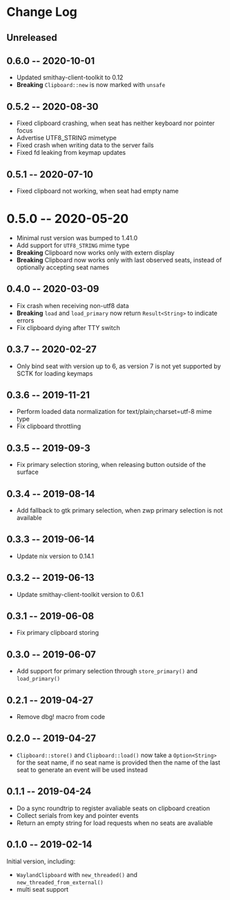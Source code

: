 # Change Log

## Unreleased

## 0.6.0 -- 2020-10-01

- Updated smithay-client-toolkit to 0.12
- **Breaking** `Clipboard::new` is now marked with `unsafe`

## 0.5.2 -- 2020-08-30

- Fixed clipboard crashing, when seat has neither keyboard nor pointer focus
- Advertise UTF8_STRING mimetype
- Fixed crash when writing data to the server fails
- Fixed fd leaking from keymap updates

## 0.5.1 -- 2020-07-10

- Fixed clipboard not working, when seat had empty name

# 0.5.0 -- 2020-05-20

- Minimal rust version was bumped to 1.41.0
- Add support for `UTF8_STRING` mime type
- **Breaking** Clipboard now works only with extern display
- **Breaking** Clipboard now works only with last observed seats, instead of optionally accepting seat names

## 0.4.0 -- 2020-03-09

- Fix crash when receiving non-utf8 data
- **Breaking** `load` and `load_primary` now return `Result<String>` to indicate errors
- Fix clipboard dying after TTY switch

## 0.3.7 -- 2020-02-27

- Only bind seat with version up to 6, as version 7 is not yet supported by SCTK
  for loading keymaps

## 0.3.6 -- 2019-11-21

- Perform loaded data normalization for text/plain;charset=utf-8 mime type
- Fix clipboard throttling

## 0.3.5 -- 2019-09-3

- Fix primary selection storing, when releasing button outside of the surface

## 0.3.4 -- 2019-08-14

- Add fallback to gtk primary selection, when zwp primary selection is not available

## 0.3.3 -- 2019-06-14

- Update nix version to 0.14.1

## 0.3.2 -- 2019-06-13

- Update smithay-client-toolkit version to 0.6.1

## 0.3.1 -- 2019-06-08

- Fix primary clipboard storing

## 0.3.0 -- 2019-06-07

- Add support for primary selection through `store_primary()` and `load_primary()`

## 0.2.1 -- 2019-04-27

- Remove dbg! macro from code

## 0.2.0 -- 2019-04-27

- `Clipboard::store()` and `Clipboard::load()` now take a `Option<String>` for the seat name, if
no seat name is provided then the name of the last seat to generate an event will be used instead

## 0.1.1 -- 2019-04-24

- Do a sync roundtrip to register avaliable seats on clipboard creation
- Collect serials from key and pointer events
- Return an empty string for load requests when no seats are avaliable

## 0.1.0 -- 2019-02-14

Initial version, including:

- `WaylandClipboard` with `new_threaded()` and `new_threaded_from_external()`
- multi seat support

